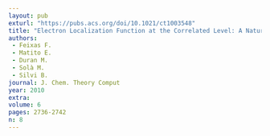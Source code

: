 ```yaml
---
layout: pub
exturl: "https://pubs.acs.org/doi/10.1021/ct1003548"
title: "Electron Localization Function at the Correlated Level: A Natural Orbital Formulation"
authors:
 - Feixas F.
 - Matito E.
 - Duran M.
 - Solà M.
 - Silvi B.
journal: J. Chem. Theory Comput
year: 2010
extra: 
volume: 6
pages: 2736-2742
n: 8
---
```

